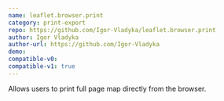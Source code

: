 ```yaml
---
name: leaflet.browser.print
category: print-export
repo: https://github.com/Igor-Vladyka/leaflet.browser.print
author: Igor Vladyka
author-url: https://github.com/Igor-Vladyka
demo: 
compatible-v0:
compatible-v1: true
---
```


Allows users to print full page map directly from the browser.
